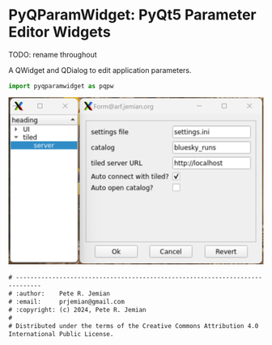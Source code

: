 # PyQParamWidget: PyQt5 Parameter Editor Widgets

TODO: rename throughout

A QWidget and QDialog to edit application parameters.

```py
import pyqparamwidget as pqpw
```

![prototype GUI parts](./pyqparamwidget.png)

```
# -----------------------------------------------------------------------------
# :author:    Pete R. Jemian
# :email:     prjemian@gmail.com
# :copyright: (c) 2024, Pete R. Jemian
#
# Distributed under the terms of the Creative Commons Attribution 4.0 International Public License.
```
